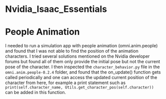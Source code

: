 # Nvidia_Isaac_Essentials



# People Animation

I needed to run a simulation app with people animation (omni.anim.people) and found that I was not able to find the position of the animation characters. I tried several solutions mentioned on the Nvidia developer forums but found all of them only provide the initial pose but not the current pose of the character. I then inspected the ``character_behavior.py`` file in the ``omni.anim.people-0.2.4`` folder, and found that the on_update() function gets called periodically and one can access the updated current position of the character from here, for example a print statement such as ``print(self.character_name, Utils.get_character_pos(self.character))`` can be added in this function.
